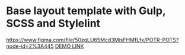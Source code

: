 # Base layout template with Gulp, SCSS and Stylelint
https://www.figma.com/file/50zgLU65Mcd3MisFHMfLfx/POTR-POTS?node-id=2%3A445
[DEMO LINK](https://DmitriiPirohov.github.io/DmitriiPirohov-landing/)
